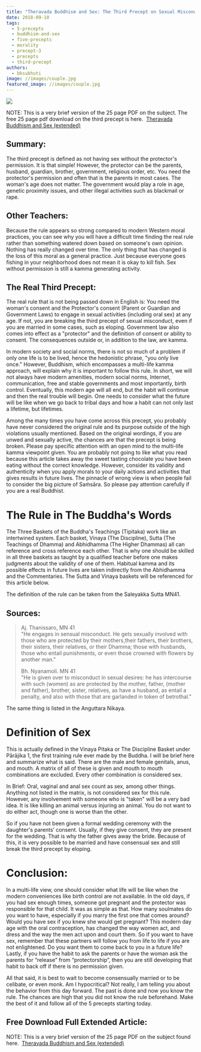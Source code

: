 ```yaml
---
title: "Theravada Buddhism and Sex: The Third Precept on Sexual Misconduct"
date: 2018-09-10
tags: 
  - 5-precepts
  - buddhism-and-sex
  - five-precepts
  - morality
  - precept-3
  - precepts
  - third-precept
authors: 
  - bksubhuti
image: //images/couple.jpg
featured_image: //images/couple.jpg
---
```


[![](/images/couple.jpg)](https://americanmonk.org/wp-content/uploads/2018/09/couple.jpg)

NOTE: This is a very brief version of the 25 page PDF on the subject. The free 25 page pdf download on the third precept is here.  [Theravada Buddhism and Sex (extended)](assets/Theravada-Buddhism-and-Sex-extended.pdf)

## Summary:

The third precept is defined as not having sex without the protector's permission. It is that simple! However, the protector can be the parents, husband, guardian, brother, government, religious order, etc. You need the protector's permission and often that is the parents in most cases. The woman's age does not matter. The government would play a role in age, genetic proximity issues, and other illegal activities such as blackmail or rape.

## Other Teachers:

Because the rule appears so strong compared to modern Western moral practices, you can see why you will have a difficult time finding the real rule rather than something watered down based on someone's own opinion. Nothing has really changed over time. The only thing that has changed is the loss of this moral as a general practice. Just because everyone goes fishing in your neighborhood does not mean it is okay to kill fish. Sex without permission is still a kamma generating activity.

## The Real Third Precept:

The real rule that is not being passed down in English is: You need the woman's consent and the Protector's consent (Parent or Guardian and Government Laws) to engage in sexual activities (including oral sex) at any age. If not, you are breaking the third precept of sexual misconduct, even if you are married in some cases, such as eloping. Government law also comes into effect as a "protector" and the definition of consent or ability to consent. The consequences outside or, in addition to the law, are kamma.

In modern society and social norms, there is not so much of a problem if only one life is to be lived, hence the hedonistic phrase, "you only live once." However, Buddhism, which encompasses a multi-life kamma approach, will explain why it is important to follow this rule. In short, we will not always have modern amenities, modern social norms, Internet, communication, free and stable governments and most importantly, birth control. Eventually, this modern age will all end, but the habit will continue and then the real trouble will begin. One needs to consider what the future will be like when we go back to tribal days and how a habit can not only last a lifetime, but lifetimes.

Among the many times you have come across this precept, you probably have never considered the original rule and its purpose outside of the high violations usually mentioned. Based on the original wordings, if you are unwed and sexually active, the chances are that the precept is being broken. Please pay specific attention with an open mind to the multi-life kamma viewpoint given. You are probably not going to like what you read because this article takes away the sweet tasting chocolate you have been eating without the correct knowledge. However, consider its validity and authenticity when you apply morals to your daily actions and activities that gives results in future lives. The pinnacle of wrong view is when people fail to consider the big picture of Saṁsāra. So please pay attention carefully if you are a real Buddhist.

# The Rule in The Buddha's Words

The Three Baskets of the Buddha's Teachings (Tipitaka) work like an intertwined system. Each basket, Vinaya (The Discipline), Sutta (The Teachings of Dhamma) and Abhidhamma (The Higher Dhammas) all can reference and cross reference each other. That is why one should be skilled in all three baskets as taught by a qualified teacher before one makes judgments about the validity of one of them. Habitual kamma and its possible effects in future lives are taken indirectly from the Abhidhamma and the Commentaries. The Sutta and Vinaya baskets will be referenced for this article below.

The definition of the rule can be taken from the Saleyakka Sutta MN41.

## Sources:

> Aj. Thanissaro, MN 41  
> "He engages in sensual misconduct. He gets sexually involved with those who are protected by their mothers,their fathers, their brothers, their sisters, their relatives, or their Dhamma; those with husbands, those who entail punishments, or even those crowned with flowers by another man."
> 
> Bh. Nyanamoli. MN 41  
> "He is given over to misconduct in sexual desires: he has intercourse with such (women) as are protected by the mother, father, (mother and father), brother, sister, relatives, as have a husband, as entail a penalty, and also with those that are garlanded in token of betrothal."

The same thing is listed in the Anguttara Nikaya.

# Definition of Sex

This is actually defined in the Vinaya Pitaka or The Discipline Basket under Pārājika 1, the first training rule ever made by the Buddha. I will be brief here and summarize what is said. There are the male and female genitals, anus, and mouth. A matrix of all of these is given and mouth to mouth combinations are excluded. Every other combination is considered sex.

In Brief: Oral, vaginal and anal sex count as sex, among other things. Anything not listed in the matrix, is not considered sex for this rule. However, any involvement with someone who is "taken" will be a very bad idea. It is like killing an animal versus injuring an animal. You do not want to do either act, though one is worse than the other.

So if you have not been given a formal wedding ceremony with the daughter's parents’ consent. Usually, if they give consent, they are present for the wedding. That is why the father gives away the bride. Because of this, it is very possible to be married and have consensual sex and still break the third precept by eloping.

# Conclusion:

In a multi-life view, one should consider what life will be like when the modern conveniences like birth control are not available. In the old days, if you had sex enough times, someone got pregnant and the protector was responsible for that child. It was as simple as that. How many soulmates do you want to have, especially if you marry the first one that comes around? Would you have sex if you knew she would get pregnant? This modern day age with the oral contraception, has changed the way women act, and dress and the way the men act upon and court them. So if you want to have sex, remember that these partners will follow you from life to life if you are not enlightened. Do you want them to come back to you in a future life? Lastly, if you have the habit to ask the parents or have the woman ask the parents for “release” from “protectorship”, then you are still developing that habit to back off if there is no permission given.

All that said, it is best to wait to become consensually married or to be celibate, or even monk. Am I hypocritical? Not really, I am telling you about the behavior from this day forward. The past is done and now you know the rule. The chances are high that you did not know the rule beforehand. Make the best of it and follow all of the 5 precepts starting today.

## Free Download Full Extended Article:

NOTE: This is a very brief version of the 25 page PDF on the subject found here.  [Theravada Buddhism and Sex (extended)](assets/Theravada-Buddhism-and-Sex-extended.pdf)